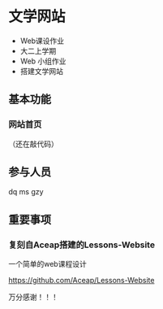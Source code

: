 # 文学网站
- Web课设作业
- 大二上学期
- Web 小组作业
- 搭建文学网站
## 基本功能
### 网站首页
（还在敲代码）
           
           
           
           
           
           
           



## 参与人员
dq ms gzy


## 重要事项
### 复刻自Aceap搭建的Lessons-Website

一个简单的web课程设计

https://github.com/Aceap/Lessons-Website


万分感谢！！！

